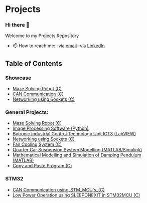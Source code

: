 # Projects

### Hi there 👋
Welcome to my Projects Repository

- 📫 How to reach me: -via [email](mailto:zafeerabbasi57@yahoo.com) -via [LinkedIn](https://www.linkedin.com/in/zafeerabbasi/)

## Table of Contents
### Showcase
- [Maze Solving Robot (C)](https://github.com/ZafeerAbbasi/My-Projects/tree/main/Maze_Solving_Robot_C)
- [CAN Communication (C)](https://github.com/ZafeerAbbasi/My-Projects/tree/main/CAN_Communication_C)
- [Networking using Sockets (C)](https://github.com/ZafeerAbbasi/My-Projects/tree/main/Network_Socket_Communication_C)
### General Projects:
- [Maze Solving Robot (C)](https://github.com/ZafeerAbbasi/My-Projects/tree/main/Maze_Solving_Robot_C)
- [Image Processing Software (Python)](https://github.com/ZafeerAbbasi/My-Projects/tree/main/Image_Processing_Software_Python)
- [Bytronic Industrial Control Technology Unit ICT3 (LabVIEW)](https://github.com/ZafeerAbbasi/My-Projects/tree/main/Bytronic_Industrial_Control_Technology_Unit_ICT3_LabVIEW)
- [Networking using Sockets (C)](https://github.com/ZafeerAbbasi/My-Projects/tree/main/Network_Socket_Communication_C)
- [Fan Cooling System (C)](https://github.com/ZafeerAbbasi/My-Projects/tree/main/Fan_Cooling_System_C)
- [Quarter Car Suspension System Modelling (MATLAB/Simulink)](https://github.com/ZafeerAbbasi/My-Projects/tree/main/Quarter_Car_Suspension_System_Modelling_MATLAB_SIMULINK)
- [Mathematical Modelling and Simulation of Damping Pendulum (MATLAB)](https://github.com/ZafeerAbbasi/My-Projects/tree/main/Mathematical_Modelling_and_Simulation_of_a_Damping_Pendulum_MATLAB)
- [Copy and Paste Program (C)](https://github.com/ZafeerAbbasi/My-Projects/tree/main/Copy_and_Paste_Program_C)

### STM32  
- [CAN Communication using_STM_MCU's_(C)](https://github.com/ZafeerAbbasi/My-Projects/tree/main/CAN_Communication_C)
- [Low Power Operation using SLEEPONEXIT in STM32MCU (C)](https://github.com/ZafeerAbbasi/My_Projects/tree/main/STM32_Projects/LowPowerMode_SLEEPONEXIT_C)
